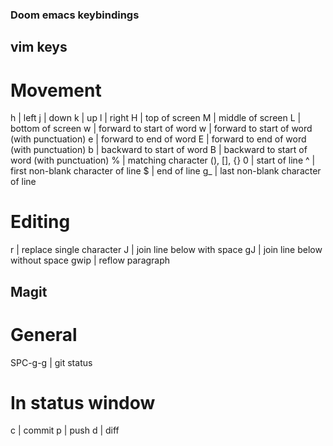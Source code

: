 ### Doom emacs keybindings
## vim keys

# Movement
h | left
j | down
k | up
l | right
H | top of screen
M | middle of screen
L | bottom of screen
w | forward to start of word
w | forward to start of word (with punctuation)
e | forward to end of word
E | forward to end of word (with punctuation)
b | backward to start of word
B | backward to start of word (with punctuation)
% | matching character (), [], {}
0 | start of line
^ | first non-blank character of line
$ | end of line
g_ | last non-blank character of line

# Editing
r | replace single character
J | join line below with space
gJ | join line below without space
gwip | reflow paragraph

## Magit

# General
SPC-g-g | git status

# In status window

c | commit
p | push
d | diff
